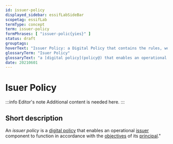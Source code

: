 ```yaml
---
id: issuer-policy
displayed_sidebar: essifLabSideBar
scopetag: essifLab
termType: concept
term: issuer-policy
formPhrases: [ "issuer-polic{yies}" ]
status: draft
grouptags:
hoverText: "Issuer Policy: a Digital Policy that contains the rules, working-instructions, preferences and other guidance for an operational Issuer component to function in accordance with the Objectives of its Principal."
glossaryTerm: "Isuer Policy"
glossaryText: "a [digital policy](policy@) that enables an operational [issuer](@) component to function in accordance with the [objective](@) of its [principal](@)."
date: 20210601
---
```


# Isuer Policy

:::info Editor's note
Additional content is needed here.
:::

## Short description

An *issuer policy* is a [digital policy](policy@) that enables an operational [issuer](@) component to function in accordance with the [objectives](@) of its [principal](@)."

